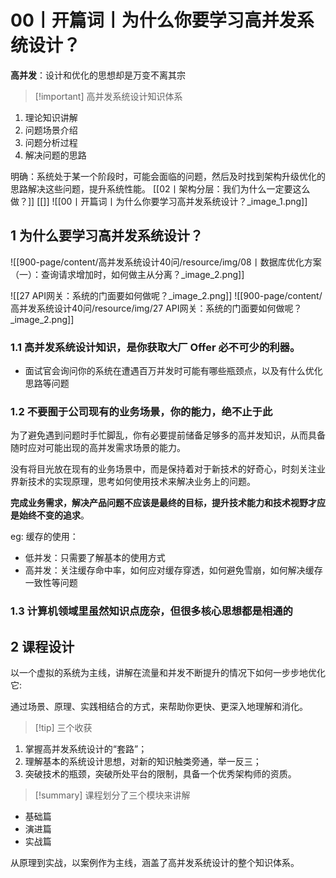 # 00丨开篇词丨为什么你要学习高并发系统设计？

**高并发**：设计和优化的思想却是万变不离其宗

> [!important]  高并发系统设计知识体系

1. 理论知识讲解
2. 问题场景介绍
3. 问题分析过程
4. 解决问题的思路

明确：系统处于某一个阶段时，可能会面临的问题，然后及时找到架构升级优化的思路解决这些问题，提升系统性能。
[[02丨架构分层：我们为什么一定要这么做？]]
[[]]
![[00丨开篇词丨为什么你要学习高并发系统设计？_image_1.png]]

## 1 为什么要学习高并发系统设计？

![[900-page/content/高并发系统设计40问/resource/img/08丨数据库优化方案（一）：查询请求增加时，如何做主从分离？_image_2.png]]

![[27 API网关：系统的门面要如何做呢？_image_2.png]]
![[900-page/content/高并发系统设计40问/resource/img/27 API网关：系统的门面要如何做呢？_image_2.png]]

### 1.1 高并发系统设计知识，是你获取大厂 Offer 必不可少的利器。

- 面试官会询问你的系统在遭遇百万并发时可能有哪些瓶颈点，以及有什么优化思路等问题

### 1.2 不要囿于公司现有的业务场景，你的能力，绝不止于此

为了避免遇到问题时手忙脚乱，你有必要提前储备足够多的高并发知识，从而具备随时应对可能出现的高并发需求场景的能力。

没有将目光放在现有的业务场景中，而是保持着对于新技术的好奇心，时刻关注业界新技术的实现原理，思考如何使用技术来解决业务上的问题。

**完成业务需求，解决产品问题不应该是最终的目标，提升技术能力和技术视野才应是始终不变的追求**。

eg:  缓存的使用：

- 低并发：只需要了解基本的使用方式
- 高并发：关注缓存命中率，如何应对缓存穿透，如何避免雪崩，如何解决缓存一致性等问题

### 1.3 计算机领域里虽然知识点庞杂，但很多核心思想都是相通的

## 2 课程设计

以一个虚拟的系统为主线，讲解在流量和并发不断提升的情况下如何一步步地优化它:

通过场景、原理、实践相结合的方式，来帮助你更快、更深入地理解和消化。

> [!tip] 三个收获

1. 掌握高并发系统设计的“套路”；
2. 理解基本的系统设计思想，对新的知识触类旁通，举一反三；
3. 突破技术的瓶颈，突破所处平台的限制，具备一个优秀架构师的资质。

> [!summary]  课程划分了三个模块来讲解

- 基础篇
- 演进篇
- 实战篇

从原理到实战，以案例作为主线，涵盖了高并发系统设计的整个知识体系。
